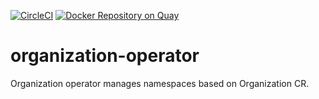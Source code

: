 [![CircleCI](https://circleci.com/gh/giantswarm/organization-operator.svg?&style=shield)](https://circleci.com/gh/giantswarm/organization-operator)
[![Docker Repository on Quay](https://quay.io/repository/giantswarm/organization-operator/status "Docker Repository on Quay")](https://quay.io/repository/giantswarm/organization-operator)

# organization-operator

Organization operator manages namespaces based on Organization CR.
